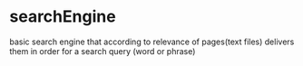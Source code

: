 # searchEngine
basic search engine that according to relevance of pages(text files) delivers them in order for a search query (word or phrase)
